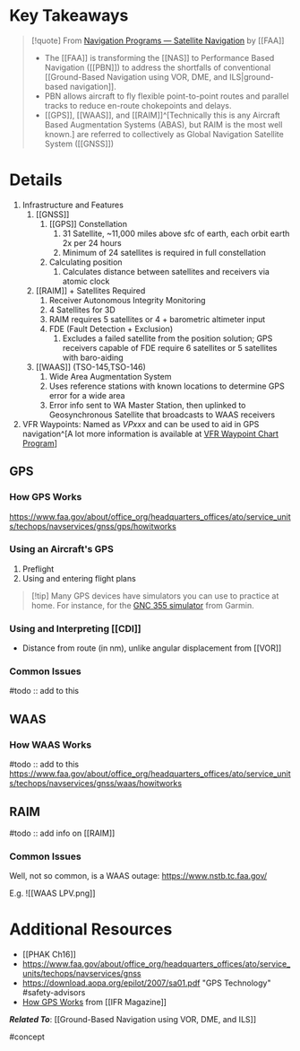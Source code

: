 # Key Takeaways
> [!quote] From [Navigation Programs — Satellite Navigation](https://www.faa.gov/about/office_org/headquarters_offices/ato/service_units/techops/navservices/gnss) by [[FAA]]
> - The [[FAA]] is transforming the [[NAS]] to Performance Based Navigation ([[PBN]]) to address the shortfalls of conventional [[Ground-Based Navigation using VOR, DME, and ILS|ground-based navigation]].
> - PBN allows aircraft to fly flexible point-to-point routes and parallel tracks to reduce en-route chokepoints and delays.
> - [[GPS]], [[WAAS]], and [[RAIM]]^[Technically this is any Aircraft Based Augmentation Systems (ABAS), but RAIM is the most well known.] are referred to collectively as Global Navigation Satellite System ([[GNSS]])

# Details

1. Infrastructure and Features
	1. [[GNSS]]
		1. [[GPS]] Constellation
			1. 31 Satellite, ~11,000 miles above sfc of earth, each orbit earth 2x per 24 hours
			2. Minimum of 24 satellites is required in full constellation
		2. Calculating position
			1. Calculates distance between satellites and receivers via atomic clock
	2. [[RAIM]] + Satellites Required
		1. Receiver Autonomous Integrity Monitoring
		2. 4 Satellites for 3D
		3. RAIM requires 5 satellites or 4 + barometric altimeter input
		4. FDE (Fault Detection + Exclusion) 
			1. Excludes a failed satellite from the position solution; GPS receivers capable of FDE require 6 satellites or 5 satellites with baro-aiding
	4. [[WAAS]] (TSO-145,TSO-146)
		1. Wide Area Augmentation System
		2. Uses reference stations with known locations to determine GPS error for a wide area
		3. Error info sent to WA Master Station, then uplinked to Geosynchronous Satellite that broadcasts to WAAS receivers
2. VFR Waypoints: Named as *VPxxx* and can be used to aid in GPS navigation^[A lot more information is available at [VFR Waypoint Chart Program](https://www.faa.gov/air_traffic/publications/atpubs/foa_html/chap12_section_8.html)]

## GPS
### How GPS Works
https://www.faa.gov/about/office_org/headquarters_offices/ato/service_units/techops/navservices/gnss/gps/howitworks

### Using an Aircraft's GPS
1. Preflight
2. Using and entering flight plans

> [!tip] Many GPS devices have simulators you can use to practice at home. For instance, for the [GNC 355 simulator](https://www.garmin.com/en-US/p/685256) from Garmin.

### Using and Interpreting [[CDI]]
- Distance from route (in nm), unlike angular displacement from [[VOR]]

### Common Issues
#todo :: add to this

## WAAS
### How WAAS Works
#todo :: add to this
https://www.faa.gov/about/office_org/headquarters_offices/ato/service_units/techops/navservices/gnss/waas/howitworks

## RAIM
#todo :: add info on [[RAIM]]

### Common Issues
Well, not so common, is a WAAS outage: https://www.nstb.tc.faa.gov/

E.g. ![[WAAS LPV.png]]

# Additional Resources
- [[PHAK Ch16]]
- https://www.faa.gov/about/office_org/headquarters_offices/ato/service_units/techops/navservices/gnss
- https://download.aopa.org/epilot/2007/sa01.pdf "GPS Technology" #safety-advisors
- [How GPS Works](https://www.ifr-magazine.com/avionics/how-gps-works/) from [[IFR Magazine]]

***Related To***: [[Ground-Based Navigation using VOR, DME, and ILS]]

#concept